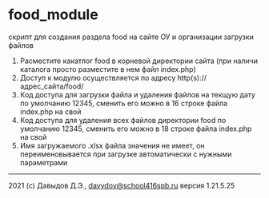 # food_module
скрипт для создания раздела food на сайте ОУ и организации загрузки файлов

1) Расместите какатлог food в корневой директории сайта (при наличи каталога просто разместите в нем файл index.php)
2) Доступ к модулю осуществляется по адресу http(s)://адрес_сайта/food/
3) Код доступа для загрузки файла и удаления файлов на текщую дату по умолчанию 12345, сменить его можно в 16 строке файла index.php на свой
4) Код доступа для удаления всех файлов директории food по умолчанию 12345, сменить его можно в 18 строке файла index.php на свой
5) Имя загружаемого .xlsx файла значения не имеет, он переименовывается при загрузке автоматически с нужными параметрами

----------------------------------------------

2021 (c) Давыдов Д.Э., davydov@school416spb.ru
версия 1.21.5.25
